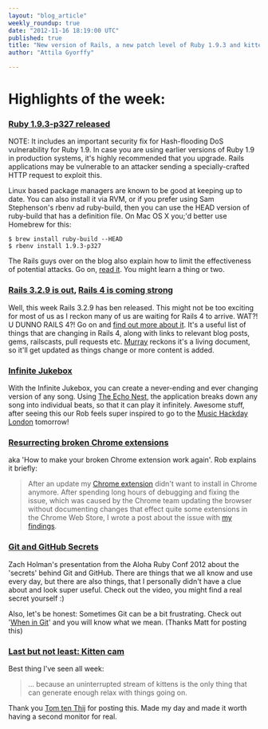 ```yaml
---
layout: "blog_article"
weekly_roundup: true
date: "2012-11-16 18:19:00 UTC"
published: true
title: "New version of Rails, a new patch level of Ruby 1.9.3 and kittens, oh my!"
author: "Attila Gyorffy"

---
```


# Highlights of the week:

### [Ruby 1.9.3-p327 released](http://www.ruby-lang.org/en/news/2012/11/09/ruby-1-9-3-p327-is-released/)

NOTE: It includes an important security fix for Hash-flooding DoS vulnerability for Ruby 1.9. In case you are using earlier versions of Ruby 1.9 in production systems, it's highly recommended that you upgrade. Rails applications may be vulnerable to an attacker sending a specially-crafted HTTP request to exploit this.

Linux based package managers are known to be good at keeping up to date. You can also install it via RVM, or if you prefer using Sam Stephenson's rbenv ad ruby-build, then you can use the HEAD version of ruby-build that has a definition file. On Mac OS X you;'d better use Homebrew for this:

    $ brew install ruby-build --HEAD
    $ rbenv install 1.9.3-p327

The Rails guys over on the blog also explain how to limit the effectiveness of potential attacks. Go on, [read it](http://weblog.rubyonrails.org/2012/11/12/ann-rails-3-2-9-has-been-released/). You might learn a thing or two.

### [Rails 3.2.9 is out](http://weblog.rubyonrails.org/2012/11/12/ann-rails-3-2-9-has-been-released/), [Rails 4 is coming strong](http://blog.wyeworks.com/2012/11/13/rails-4-compilation-links)

Well, this week Rails 3.2.9 has ben released. This might not be too exciting for most of us as I reckon many of us are waiting for Rails 4 to arrive. WAT?! U DUNNO RAILS 4?! Go on and [find out more about it](http://blog.wyeworks.com/2012/11/13/rails-4-compilation-links/). It's a useful list of things that are changing in Rails 4, along with links to relevant blog posts, gems, railscasts, pull requests etc. [Murray](http://www.unboxedconsulting.com/people/murray-steele) reckons it's a living document, so it'll get updated as things change or more content is added.

### [Infinite Jukebox](http://musicmachinery.com/2012/11/12/the-infinite-jukebox/)
With the Infinite Jukebox, you can create a never-ending and ever changing version of any song. Using [The Echo Nest](http://developer.echonest.com/), the application breaks down any song into individual beats, so that it can play it infinitely. Awesome stuff, after seeing this our Rob feels super inspired to go to the [Music Hackday London](https://www.hackerleague.org/hackathons/music-hack-day-london/hacks) tomorrow!

### [Resurrecting broken Chrome extensions](http://heartcode.github.com/blog/2012/11/15/fixing-the-trailing-slash-issue-in-the-invalid-chrome-extension-manifest-file)

aka 'How to make your broken Chrome extension work again'. Rob explains it briefly:

> After an update my [Chrome extension](http://goo.gl/EmA52) didn't want to install in Chrome anymore. After spending long hours of debugging and fixing the issue, which was caused by the Chrome team updating the browser without documenting changes that effect quite some extensions in the Chrome Web Store, I wrote a post about the issue with [my findings](http://heartcode.github.com/blog/2012/11/15/fixing-the-trailing-slash-issue-in-the-invalid-chrome-extension-manifest-file).

### [Git and GitHub Secrets](http://confreaks.com/videos/1229-aloharuby2012-git-and-github-secrets)
Zach Holman's presentation from the Aloha Ruby Conf 2012 about the 'secrets' behind Git and GitHub. There are things that we all know and use every day, but there are also things, that I personally didn't have a clue about and look super useful. Check out the video, you might find a real secret yourself :)

Also, let's be honest: Sometimes Git can be a bit frustrating. Check out '[When in Git](http://wheningit.tumblr.com/)' and you will know what we mean. (Thanks Matt for posting this)

### [Last but not least: Kitten cam](http://new.livestream.com/accounts/398160/events/1594566/player_pop_up)

Best thing I've seen all week:
> … because an uninterrupted stream of kittens is the only thing that can generate enough relax with things going on.

Thank you [Tom ten Thij](http://www.unboxedconsulting.com/people/tom-ten-thij) for posting this. Made my day and made it worth having a second monitor for real.
